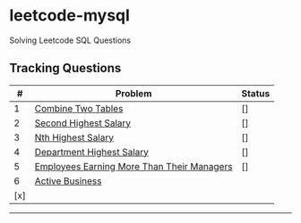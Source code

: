 # leetcode-mysql
Solving Leetcode SQL Questions 


## Tracking Questions
| # | Problem | Status |
|---|---------|--------|
| 1 | [Combine Two Tables](https://leetcode.com/problems/combine-two-tables/) | []  |
| 2 | [Second Highest Salary](https://leetcode.com/problems/second-highest-salary/) | [] |
| 3 | [Nth Highest Salary](https://leetcode.com/problems/nth-highest-salary/) | [] |
| 4 | [Department Highest Salary](https://leetcode.com/problems/department-highest-salary/) | [] |
| 5| [ Employees Earning More Than Their Managers](https://leetcode.com/problems/employees-earning-more-than-their-managers/) |[]|
| 6| [Active Business](https://leetcode.com/problems/active-businesses/description/) 
|[x]|


---











